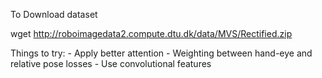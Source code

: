 To Download dataset

wget http://roboimagedata2.compute.dtu.dk/data/MVS/Rectified.zip


Things to try:
    - Apply better attention
    - Weighting between hand-eye and relative pose losses
    - Use convolutional features